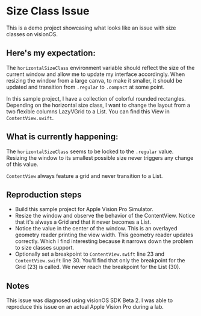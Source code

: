 # Size Class Issue

This is a demo project showcasing what looks like an issue with size classes on visionOS.

## Here's my expectation:

The `horizontalSizeClass` environment variable should reflect the size of the current window and allow me to update my interface accordingly. When resizing the window from a large canva, to make it smaller, it should be updated and transition from `.regular` to `.compact` at some point.  

In this sample project, I have a collection of colorful rounded rectangles. Depending on the horizontal size class, I want to change the layout from a two flexible columns LazyVGrid to a List. You can find this View in `ContentView.swift`.

## What is currently happening:

The `horizontalSizeClass` seems to be locked to the `.regular` value. Resizing the window to its smallest possible size never triggers any change of this value.

`ContentView` always feature a grid and never transition to a List.

## Reproduction steps

- Build this sample project for Apple Vision Pro Simulator.
- Resize the window and observe the behavior of the ContentView. Notice that it's always a Grid and that it never becomes a List.
- Notice the value in the center of the window. This is an overlayed geometry reader printing the view width. This geometry reader updates correctly. Which I find interesting because it narrows down the problem to size classes support.
- Optionally set a breakpoint to `ContentView.swift` line 23 and `ContentView.swift` line 30. You'll find that only the breakpoint for the Grid (23) is called. We never reach the breakpoint for the List (30). 

## Notes

This issue was diagnosed using visionOS SDK Beta 2. 
I was able to reproduce this issue on an actual Apple Vision Pro during a lab.
